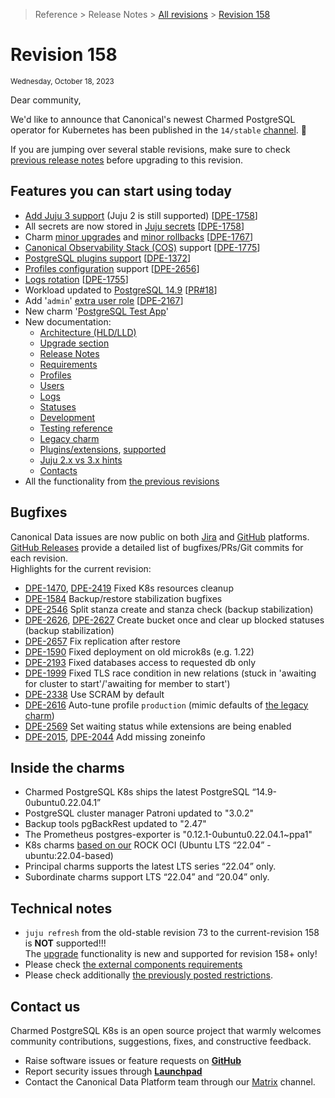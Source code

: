 >Reference > Release Notes > [All revisions](/t/11872) > [Revision 158](/t/11874)
# Revision 158
<sub>Wednesday, October 18, 2023</sub>

Dear community,

We'd like to announce that Canonical's newest Charmed PostgreSQL operator for Kubernetes has been published in the `14/stable` [channel](https://charmhub.io/postgresql-k8s?channel=14/stable). :tada: 

If you are jumping over several stable revisions, make sure to check [previous release notes](/t/11872) before upgrading to this revision.

## Features you can start using today
* [Add Juju 3 support](/t/11744) (Juju 2 is still supported) [[DPE-1758](https://warthogs.atlassian.net/browse/DPE-1758)]
* All secrets are now stored in [Juju secrets](https://juju.is/docs/juju/manage-secrets) [[DPE-1758](https://warthogs.atlassian.net/browse/DPE-1758)]
* Charm [minor upgrades](/t/12095) and [minor rollbacks](/t/12096) [[DPE-1767](https://warthogs.atlassian.net/browse/DPE-1767)]
* [Canonical Observability Stack (COS)](https://charmhub.io/topics/canonical-observability-stack) support [[DPE-1775](https://warthogs.atlassian.net/browse/DPE-1775)]
* [PostgreSQL plugins support](/t/10945) [[DPE-1372](https://warthogs.atlassian.net/browse/DPE-1372)]
* [Profiles configuration](/t/11975) support [[DPE-2656](https://warthogs.atlassian.net/browse/DPE-2656)]
* [Logs rotation](/t/12098) [[DPE-1755](https://warthogs.atlassian.net/browse/DPE-1755)]
* Workload updated to [PostgreSQL 14.9](https://www.postgresql.org/docs/14/release-14-9.html) [[PR#18](https://github.com/canonical/charmed-postgresql-snap/pull/18)]
* Add '`admin`' [extra user role](https://github.com/canonical/postgresql-k8s-operator/pull/201) [[DPE-2167](https://warthogs.atlassian.net/browse/DPE-2167)]
* New charm '[PostgreSQL Test App](https://charmhub.io/postgresql-test-app)'
* New documentation:
  * [Architecture (HLD/LLD)](/t/11856)
  * [Upgrade section](/t/12092)
  * [Release Notes](/t/11872)
  * [Requirements](/t/11744)
  * [Profiles](/t/11975)
  * [Users](/t/10843)
  * [Logs](/t/12098)
  * [Statuses](/t/11855)
  * [Development](/t/11851)
  * [Testing reference](/t/11774)
  * [Legacy charm](/t/11013)
  * [Plugins/extensions](/t/10907), [supported](/t/10945)
  * [Juju 2.x vs 3.x hints](/t/11986)
  * [Contacts](/t/11852)
* All the functionality from [the previous revisions](/t/11873)

## Bugfixes

Canonical Data issues are now public on both [Jira](https://warthogs.atlassian.net/jira/software/c/projects/DPE/issues/) and [GitHub](https://github.com/canonical/postgresql-k8s-operator/issues) platforms.<br/>[GitHub Releases](https://github.com/canonical/postgresql-k8s-operator/releases) provide a detailed list of bugfixes/PRs/Git commits for each revision.<br/>Highlights for the current revision:

* [DPE-1470](https://warthogs.atlassian.net/browse/DPE-1470), [DPE-2419](https://warthogs.atlassian.net/browse/DPE-2419) Fixed K8s resources cleanup
* [DPE-1584](https://warthogs.atlassian.net/browse/DPE-1584) Backup/restore stabilization bugfixes
* [DPE-2546](https://warthogs.atlassian.net/browse/DPE-2546) Split stanza create and stanza check (backup stabilization)
* [DPE-2626](https://warthogs.atlassian.net/browse/DPE-2626), [DPE-2627](https://warthogs.atlassian.net/browse/DPE-2627) Create bucket once and clear up blocked statuses (backup stabilization)
* [DPE-2657](https://warthogs.atlassian.net/browse/DPE-2657) Fix replication after restore
* [DPE-1590](https://warthogs.atlassian.net/browse/DPE-1590) Fixed deployment on old microk8s (e.g. 1.22)
* [DPE-2193](https://warthogs.atlassian.net/browse/DPE-2193) Fixed databases access to requested db only 
* [DPE-1999](https://warthogs.atlassian.net/browse/DPE-1999) Fixed TLS race condition in new relations (stuck in 'awaiting for cluster to start'/'awaiting for member to start')
* [DPE-2338](https://warthogs.atlassian.net/browse/DPE-2338) Use SCRAM by default
* [DPE-2616](https://warthogs.atlassian.net/browse/DPE-2616) Auto-tune profile `production` (mimic defaults of [the legacy charm](/t/11013))
* [DPE-2569](https://warthogs.atlassian.net/browse/DPE-2569) Set waiting status while extensions are being enabled
* [DPE-2015](https://warthogs.atlassian.net/browse/DPE-2015), [DPE-2044](https://warthogs.atlassian.net/browse/DPE-2044) Add missing zoneinfo

## Inside the charms
* Charmed PostgreSQL K8s ships the latest PostgreSQL “14.9-0ubuntu0.22.04.1”
* PostgreSQL cluster manager Patroni updated to "3.0.2"
* Backup tools pgBackRest updated to "2.47"
* The Prometheus postgres-exporter is "0.12.1-0ubuntu0.22.04.1~ppa1"
* K8s charms [based on our](https://github.com/orgs/canonical/packages?tab=packages&q=charmed) ROCK OCI (Ubuntu LTS “22.04” - ubuntu:22.04-based)
* Principal charms supports the latest LTS series “22.04” only.
* Subordinate charms support LTS “22.04” and “20.04” only.

## Technical notes

* `juju refresh` from the old-stable revision 73 to the current-revision 158 is **NOT** supported!!!<br/>The [upgrade](/t/12092) functionality is new and supported for revision 158+ only!
* Please check [the external components requirements](/t/11744)
* Please check additionally [the previously posted restrictions](/t/11873).

## Contact us

Charmed PostgreSQL K8s is an open source project that warmly welcomes community contributions, suggestions, fixes, and constructive feedback.

* Raise software issues or feature requests on [**GitHub**](https://github.com/canonical/postgresql-k8s-operator/issues/new/choose)
* Report security issues through [**Launchpad**](https://wiki.ubuntu.com/DebuggingSecurity#How%20to%20File)
* Contact the Canonical Data Platform team through our [Matrix](https://matrix.to/#/#charmhub-data-platform:ubuntu.com) channel.